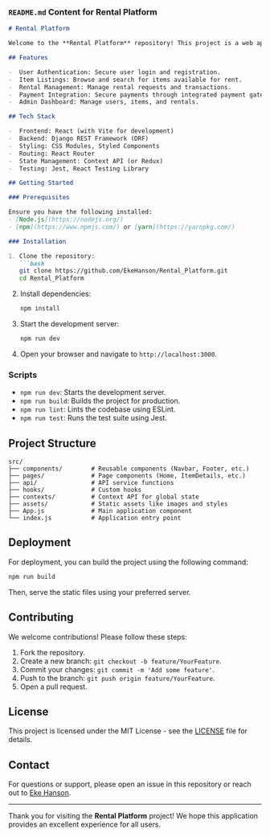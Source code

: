### `README.md` Content for Rental Platform

```markdown
# Rental Platform

Welcome to the **Rental Platform** repository! This project is a web application designed to facilitate the renting of items and goods, similar to e-commerce platforms like Jumia and Temu but focused on rental services.

## Features

-  User Authentication: Secure user login and registration.
-  Item Listings: Browse and search for items available for rent.
-  Rental Management: Manage rental requests and transactions.
-  Payment Integration: Secure payments through integrated payment gateways.
-  Admin Dashboard: Manage users, items, and rentals.

## Tech Stack

-  Frontend: React (with Vite for development)
-  Backend: Django REST Framework (DRF)
-  Styling: CSS Modules, Styled Components
-  Routing: React Router
-  State Management: Context API (or Redux)
-  Testing: Jest, React Testing Library

## Getting Started

### Prerequisites

Ensure you have the following installed:
- [Node.js](https://nodejs.org/)
- [npm](https://www.npmjs.com/) or [yarn](https://yarnpkg.com/)

### Installation

1. Clone the repository:
   ```bash
   git clone https://github.com/EkeHanson/Rental_Platform.git
   cd Rental_Platform
   ```

2. Install dependencies:
   ```bash
   npm install
   ```

3. Start the development server:
   ```bash
   npm run dev
   ```

4. Open your browser and navigate to `http://localhost:3000`.

### Scripts

- `npm run dev`: Starts the development server.
- `npm run build`: Builds the project for production.
- `npm run lint`: Lints the codebase using ESLint.
- `npm run test`: Runs the test suite using Jest.

## Project Structure

```plaintext
src/
├── components/        # Reusable components (Navbar, Footer, etc.)
├── pages/             # Page components (Home, ItemDetails, etc.)
├── api/               # API service functions
├── hooks/             # Custom hooks
├── contexts/          # Context API for global state
├── assets/            # Static assets like images and styles
├── App.js             # Main application component
└── index.js           # Application entry point
```

## Deployment

For deployment, you can build the project using the following command:
```bash
npm run build
```
Then, serve the static files using your preferred server.

## Contributing

We welcome contributions! Please follow these steps:

1. Fork the repository.
2. Create a new branch: `git checkout -b feature/YourFeature`.
3. Commit your changes: `git commit -m 'Add some feature'`.
4. Push to the branch: `git push origin feature/YourFeature`.
5. Open a pull request.

## License

This project is licensed under the MIT License - see the [LICENSE](LICENSE) file for details.

## Contact

For questions or support, please open an issue in this repository or reach out to [Eke Hanson](https://github.com/EkeHanson).

---

Thank you for visiting the **Rental Platform** project! We hope this application provides an excellent experience for all users.
```
